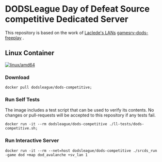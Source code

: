 # DODSLeague Day of Defeat Source competitive Dedicated Server

This repository is based on the work of [Laclede's LANs](https://lacledeslan.com) [gamesrv-dods-freeplay](https://github.com/LacledesLAN/gamesvr-dods-freeplay) .

## Linux Container

[![linux/amd64](https://github.com/DODSLeague/dods-competitive/actions/workflows/build-linux-image.yml/badge.svg?branch=main)](https://github.com/DODSLeague/dods-competitive/actions/workflows/build-linux-image.yml)

### Download

```shell
docker pull dodsleague/dods-competitive;
```

### Run Self Tests

The image includes a test script that can be used to verify its contents. No changes or pull-requests will be accepted to this repository if any tests fail.

```shell
docker run -it --rm dodsleague/dods-competitive ./ll-tests/dods-competitive.sh;
```

### Run Interactive Server

```shell
docker run -it --rm --net=host dodsleague/dods-competitive ./srcds_run -game dod +map dod_avalanche +sv_lan 1
```

